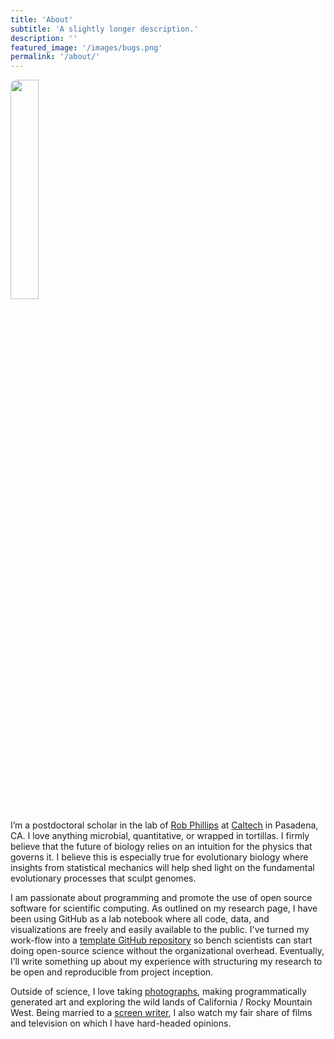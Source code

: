 ```yaml
---
title: 'About'
subtitle: 'A slightly longer description.'
description: ''
featured_image: '/images/bugs.png'
permalink: '/about/'
---
```


<img style="width: 30%; border-radius: 10px; border: 0px solid;" src="{{site.baseurl}}/images/jericocoara.jpg" />

I’m a postdoctoral scholar in the lab of [Rob Phillips](https://rpgroup.caltech.edu) at [Caltech](https://caltech.edu) in Pasadena, CA. I love anything microbial, quantitative, or wrapped in
tortillas. I firmly believe that the future of biology relies on an intuition
for the physics that governs it. I believe this is especially true for
evolutionary biology where insights from statistical mechanics will help shed
light on the fundamental evolutionary processes that sculpt genomes.

I am passionate about programming and promote the use of open source software
for scientific computing. As outlined on my research page, I have been using
GitHub as a lab notebook where all code, data, and visualizations are freely
and easily available to the public. I've turned my work-flow into a [template GitHub repository](https://github.com/gchure/reproducible_research) so bench scientists can start doing open-source
science without the organizational overhead. Eventually, I’ll write something
up about my experience with structuring my research to be open and
reproducible from project inception.

Outside of science, I love taking [photographs](https://gchure.github.io/photography), making programmatically
generated art and exploring the wild lands of California / Rocky Mountain
West. Being married to a [screen writer](https://barbarasoares.com), I also watch my fair share of films
and television on which I have hard-headed opinions.
